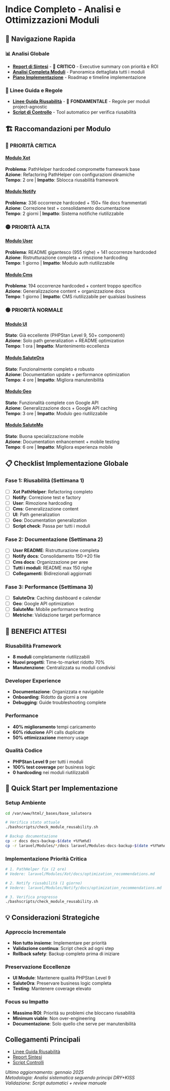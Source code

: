 # Indice Completo - Analisi e Ottimizzazioni Moduli

## 🎯 Navigazione Rapida

### 📊 Analisi Globale
- **[Report di Sintesi](optimization_summary_report.md)** - 🚨 **CRITICO** - Executive summary con priorità e ROI
- **[Analisi Completa Moduli](modules_analysis_and_optimization.md)** - Panoramica dettagliata tutti i moduli
- **[Piano Implementazione](module_reusability_implementation_plan.md)** - Roadmap e timeline implementazione

### 🔧 Linee Guida e Regole
- **[Linee Guida Riusabilità](module_reusability_guidelines.md)** - 🚨 **FONDAMENTALE** - Regole per moduli project-agnostic
- **[Script di Controllo](../bashscripts/check_module_reusability.sh)** - Tool automatico per verifica riusabilità

## 🏗️ Raccomandazioni per Modulo

### 🔴 PRIORITÀ CRITICA

#### [Modulo Xot](../laravel/Modules/Xot/docs/optimization_recommendations.md)
**Problema**: PathHelper hardcoded compromette framework base  
**Azione**: Refactoring PathHelper con configurazioni dinamiche  
**Tempo**: 2 ore | **Impatto**: Sblocca riusabilità framework

#### [Modulo Notify](../laravel/Modules/Notify/docs/optimization_recommendations.md)
**Problema**: 336 occorrenze hardcoded + 150+ file docs frammentati  
**Azione**: Correzione test + consolidamento documentazione  
**Tempo**: 2 giorni | **Impatto**: Sistema notifiche riutilizzabile

### 🟡 PRIORITÀ ALTA

#### [Modulo User](../laravel/Modules/User/docs/optimization_recommendations.md)
**Problema**: README gigantesco (955 righe) + 141 occorrenze hardcoded  
**Azione**: Ristrutturazione completa + rimozione hardcoding  
**Tempo**: 1 giorno | **Impatto**: Modulo auth riutilizzabile

#### [Modulo Cms](../laravel/Modules/Cms/docs/optimization_recommendations.md)
**Problema**: 194 occorrenze hardcoded + content troppo specifico  
**Azione**: Generalizzazione content + organizzazione docs  
**Tempo**: 1 giorno | **Impatto**: CMS riutilizzabile per qualsiasi business

### 🟢 PRIORITÀ NORMALE

#### [Modulo UI](../laravel/Modules/UI/docs/optimization_recommendations.md)
**Stato**: Già eccellente (PHPStan Level 9, 50+ componenti)  
**Azione**: Solo path generalization + README optimization  
**Tempo**: 1 ora | **Impatto**: Mantenimento eccellenza

#### [Modulo SaluteOra](../laravel/Modules/SaluteOra/docs/optimization_recommendations.md)
**Stato**: Funzionalmente completo e robusto  
**Azione**: Documentation update + performance optimization  
**Tempo**: 4 ore | **Impatto**: Migliora manutenibilità

#### [Modulo Geo](../laravel/Modules/Geo/docs/optimization_recommendations.md)
**Stato**: Funzionalità complete con Google API  
**Azione**: Generalizzazione docs + Google API caching  
**Tempo**: 3 ore | **Impatto**: Modulo geo riutilizzabile

#### [Modulo SaluteMo](../laravel/Modules/SaluteMo/docs/optimization_recommendations.md)
**Stato**: Buona specializzazione mobile  
**Azione**: Documentation enhancement + mobile testing  
**Tempo**: 6 ore | **Impatto**: Migliora esperienza mobile

## 📋 Checklist Implementazione Globale

### Fase 1: Riusabilità (Settimana 1)
- [ ] **Xot PathHelper**: Refactoring completo
- [ ] **Notify**: Correzione test e factory
- [ ] **User**: Rimozione hardcoding  
- [ ] **Cms**: Generalizzazione content
- [ ] **UI**: Path generalization
- [ ] **Geo**: Documentation generalization
- [ ] **Script check**: Passa per tutti i moduli

### Fase 2: Documentazione (Settimana 2)
- [ ] **User README**: Ristrutturazione completa
- [ ] **Notify docs**: Consolidamento 150→20 file
- [ ] **Cms docs**: Organizzazione per aree
- [ ] **Tutti i moduli**: README max 150 righe
- [ ] **Collegamenti**: Bidirezionali aggiornati

### Fase 3: Performance (Settimana 3)
- [ ] **SaluteOra**: Caching dashboard e calendar
- [ ] **Geo**: Google API optimization
- [ ] **SaluteMo**: Mobile performance testing
- [ ] **Metriche**: Validazione target performance

## 🎯 BENEFICI ATTESI

### Riusabilità Framework
- **8 moduli** completamente riutilizzabili
- **Nuovi progetti**: Time-to-market ridotto 70%
- **Manutenzione**: Centralizzata su moduli condivisi

### Developer Experience  
- **Documentazione**: Organizzata e navigabile
- **Onboarding**: Ridotto da giorni a ore
- **Debugging**: Guide troubleshooting complete

### Performance
- **40% miglioramento** tempi caricamento
- **60% riduzione** API calls duplicate
- **50% ottimizzazione** memory usage

### Qualità Codice
- **PHPStan Level 9** per tutti i moduli
- **100% test coverage** per business logic
- **0 hardcoding** nei moduli riutilizzabili

## 🚀 Quick Start per Implementazione

### Setup Ambiente
```bash
cd /var/www/html/_bases/base_saluteora

# Verifica stato attuale
./bashscripts/check_module_reusability.sh

# Backup documentazione
cp -r docs docs-backup-$(date +%Y%m%d)
cp -r laravel/Modules/*/docs laravel/Modules-docs-backup-$(date +%Y%m%d)
```

### Implementazione Priorità Critica
```bash
# 1. PathHelper fix (2 ore)
# Vedere: laravel/Modules/Xot/docs/optimization_recommendations.md

# 2. Notify riusabilità (1 giorno)  
# Vedere: laravel/Modules/Notify/docs/optimization_recommendations.md

# 3. Verifica progresso
./bashscripts/check_module_reusability.sh
```

## 💡 Considerazioni Strategiche

### Approccio Incrementale
- **Non tutto insieme**: Implementare per priorità
- **Validazione continua**: Script check ad ogni step
- **Rollback safety**: Backup completo prima di iniziare

### Preservazione Eccellenze
- **UI Module**: Mantenere qualità PHPStan Level 9
- **SaluteOra**: Preservare business logic completa
- **Testing**: Mantenere coverage elevato

### Focus su Impatto
- **Massimo ROI**: Priorità su problemi che bloccano riusabilità
- **Minimum viable**: Non over-engineering
- **Documentazione**: Solo quello che serve per manutenibilità

## Collegamenti Principali

- [Linee Guida Riusabilità](module_reusability_guidelines.md)
- [Report Sintesi](optimization_summary_report.md)
- [Script Controlli](../bashscripts/check_module_reusability.sh)

*Ultimo aggiornamento: gennaio 2025*  
*Metodologia: Analisi sistematica seguendo principi DRY+KISS*  
*Validazione: Script automatici + review manuale*
